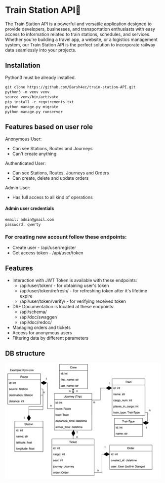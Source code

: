 # Train Station API🚈

The Train Station API is a powerful and versatile application designed to provide developers, businesses, and transportation enthusiasts with easy access to information related to train stations, schedules, and services. Whether you're building a travel app, a website, or a logistics management system, our Train Station API is the perfect solution to incorporate railway data seamlessly into your projects.

## Installation

Python3 must be already installed.

```shell
git clone https://github.com/Barsh4ec/train-station-API.git
python3 -m venv venv
source venv/bin/activate
pip install -r requirements.txt
python manage.py migrate
python manage.py runserver
```

## Features based on user role
Anonymous User:

* Can see Stations, Routes and Journeys
* Can't create anything

Authenticated User:

* Can see Stations, Routes, Journeys and Orders
* Can create, delete and update orders

Admin User:

* Has full access to all kind of operations

#### Admin user credentials
```shell
email: admin@gmail.com
password: qwerty
```
### For creating new account follow these endpoints:
- Create user - /api/user/register
- Get access token - /api/user/token


## Features
- Interaction with JWT Token is available with these endpoints:
  - /api/user/token/ - for obtaining user's token
  - /api/user/token/refresh/ - for refreshing token after it's lifetime expire
  - /api/user/token/verify/ - for verifying received token
- DRF Documentation is located at these endpoints:
  - /api/schema/
  - /api/doc/swagger/ 
  - /api/doc/redoc/
- Managing orders and tickets
- Access for anonymous users
- Filtering data by different parameters



## DB structure
![image](demo/DB_Structure.png)